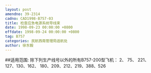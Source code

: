 ```yaml
---
layout: post
amendno: 39-2314
cadno: CAD1998-B757-03
title: 检查应急电源系统导线束
date: 1998-09-23 00:00:00 +0800
effdate: 1998-09-24 00:00:00 +0800
tag: B757
categories: 民航西南管理局适航处
author: 徐东毅
---
```


##适用范围:
除下列生产线号以外的所有B757-200型飞机： 2、 75、 221、127、130、162、 180、209、212、219、388、526

